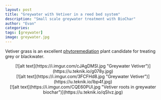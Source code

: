 ```yaml
---
layout: post
title: "Greywater with Vetiver in a reed bed system"
description: "Small scale greywater treatment with BioChar"
author: "Evan"
categories: 
tags: [greywater]
image: greywater.jpg
---
```

Vetiver grass is an excellent [phytoremediation](http://www.vetiver.org/TVN_VS_GAL_HR%20/VS_Effluent.pdf) plant candidate for treating grey or blackwater.

<div style="text-align:center" markdown="1">
[![alt text](https://i.imgur.com/cJAgDMSl.jpg "Greywater Vetiver")](https://u.teknik.io/g078y.jpg)
</div>

<div style="text-align:center" markdown="1">
[![alt text](https://i.imgur.com/3FCFHd8.jpg "Greywater Vetiver")](https://u.teknik.io/lbp4f.jpg)
</div>

<div style="text-align:center" markdown="1">
[![alt text](https://i.imgur.com/CQE60PUl.jpg "Vetiver roots in greywater biochar")](https://u.teknik.io/qSIvz.jpg)
</div>